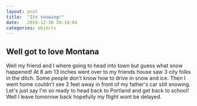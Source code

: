 ```yaml
---
layout: post
title:  "Its snowing!"
date:   2016-12-30 20:18:04
categories: objects
---
```


## Well got to love Montana
Well my friend and I where going to head into town but guess what snow happened! At 8 am 13 inches went over to my friends house saw 3 city folks in the ditch. Some people don't know how to drive in snow and ice. Then I went home couldn't see 2 feet away in front of my father's car still snowing. Let's just say I'm so ready to head back to Portland and get back to school! Well I leave tomorrow back hopefully my flight wont be delayed.
